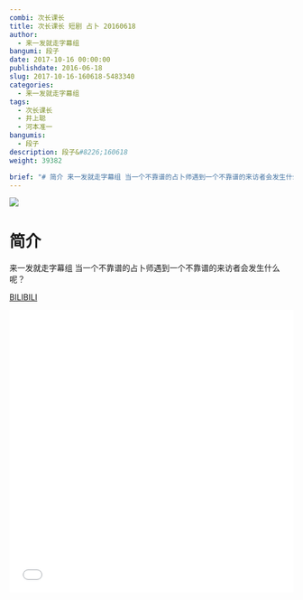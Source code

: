 ```yaml
---
combi: 次长课长
title: 次长课长 短剧 占卜 20160618
author: 
  - 来一发就走字幕组
bangumi: 段子
date: 2017-10-16 00:00:00
publishdate: 2016-06-18
slug: 2017-10-16-160618-5483340
categories: 
  - 来一发就走字幕组
tags: 
  - 次长课长
  - 井上聪
  - 河本准一
bangumis: 
  - 段子
description: 段子&#8226;160618
weight: 39382

brief: "# 简介 来一发就走字幕组 当一个不靠谱的占卜师遇到一个不靠谱的来访者会发生什么呢？"
---
```


![](https://i.imgur.com/mLsDE2U.jpg)

# 简介  
来一发就走字幕组 当一个不靠谱的占卜师遇到一个不靠谱的来访者会发生什么呢？

  [BILIBILI](https://www.bilibili.com/video/av5483340/)


<div class="vcontainer">  <iframe class='video' src="//www.bilibili.com/blackboard/player.html?aid=5483340" width="100%" height="500" frameborder="0" allowfullscreen="allowfullscreen"></iframe></div>
